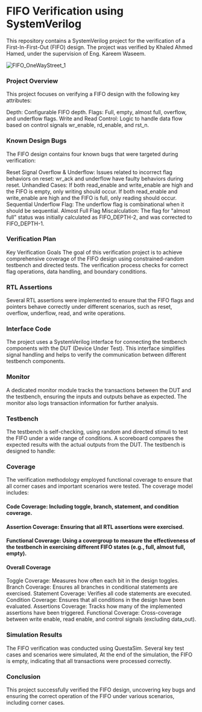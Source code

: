 # FIFO Verification using SystemVerilog
This repository contains a SystemVerilog project for the verification of a First-In-First-Out (FIFO) design. The project was verified by Khaled Ahmed Hamed, under the supervision of Eng. Kareem Waseem.

![FIFO_OneWayStreet_1](https://github.com/user-attachments/assets/c43f4088-9a65-4308-ae19-206e4c443c8d)


### Project Overview
This project focuses on verifying a FIFO design with the following key attributes:

Depth: Configurable FIFO depth.
Flags: Full, empty, almost full, overflow, and underflow flags.
Write and Read Control: Logic to handle data flow based on control signals wr_enable, rd_enable, and rst_n.

### Known Design Bugs
The FIFO design contains four known bugs that were targeted during verification:

Reset Signal Overflow & Underflow: Issues related to incorrect flag behaviors on reset:
wr_ack and underflow have faulty behaviors during reset.
Unhandled Cases:
If both read_enable and write_enable are high and the FIFO is empty, only writing should occur.
If both read_enable and write_enable are high and the FIFO is full, only reading should occur.
Sequential Underflow Flag: The underflow flag is combinational when it should be sequential.
Almost Full Flag Miscalculation: The flag for "almost full" status was initially calculated as FIFO_DEPTH-2, and was corrected to FIFO_DEPTH-1.

### Verification Plan
Key Verification Goals
The goal of this verification project is to achieve comprehensive coverage of the FIFO design using constrained-random testbench and directed tests. The verification process checks for correct flag operations, data handling, and boundary conditions.

### RTL Assertions
Several RTL assertions were implemented to ensure that the FIFO flags and pointers behave correctly under different scenarios, such as reset, overflow, underflow, read, and write operations.

### Interface Code
The project uses a SystemVerilog interface for connecting the testbench components with the DUT (Device Under Test). This interface simplifies signal handling and helps to verify the communication between different testbench components.

### Monitor
A dedicated monitor module tracks the transactions between the DUT and the testbench, ensuring the inputs and outputs behave as expected. The monitor also logs transaction information for further analysis.

### Testbench
The testbench is self-checking, using random and directed stimuli to test the FIFO under a wide range of conditions. A scoreboard compares the expected results with the actual outputs from the DUT. The testbench is designed to handle:

### Coverage
The verification methodology employed functional coverage to ensure that all corner cases and important scenarios were tested. The coverage model includes:

#### Code Coverage: Including toggle, branch, statement, and condition coverage.

#### Assertion Coverage: Ensuring that all RTL assertions were exercised.
#### Functional Coverage: Using a covergroup to measure the effectiveness of the testbench in exercising different FIFO states (e.g., full, almost full, empty).

#### Overall Coverage
Toggle Coverage: Measures how often each bit in the design toggles.
Branch Coverage: Ensures all branches in conditional statements are exercised.
Statement Coverage: Verifies all code statements are executed.
Condition Coverage: Ensures that all conditions in the design have been evaluated.
Assertions Coverage: Tracks how many of the implemented assertions have been triggered.
Functional Coverage: Cross-coverage between write enable, read enable, and control signals (excluding data_out).

### Simulation Results
The FIFO verification was conducted using QuestaSim. Several key test cases and scenarios were simulated, At the end of the simulation, the FIFO is empty, indicating that all transactions were processed correctly.

### Conclusion
This project successfully verified the FIFO design, uncovering key bugs and ensuring the correct operation of the FIFO under various scenarios, including corner cases.
